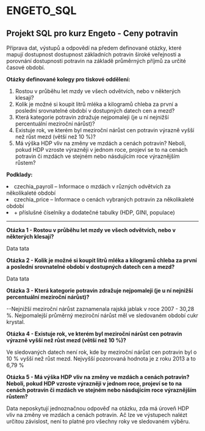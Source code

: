 # ENGETO_SQL
<strong>Projekt SQL pro kurz Engeto - Ceny potravin</strong>
------------------------------------------
Příprava dat, výstupů a odpovědí na předem definované otázky, které mapují dostupnost dostupnost základních potravin široké veřejnosti a porovnání dostupnosti potravin na základě průměrných příjmů za určité časové období.

<strong>Otázky definované kolegy pro tiskové oddělení:</strong>

<ol>
<li>Rostou v průběhu let mzdy ve všech odvětvích, nebo v některých klesají?</li>

<li>Kolik je možné si koupit litrů mléka a kilogramů chleba za první a poslední srovnatelné období v dostupných datech cen a mezd?</li>

<li>Která kategorie potravin zdražuje nejpomaleji (je u ní nejnižší percentuální meziroční nárůst)?</li>

<li>Existuje rok, ve kterém byl meziroční nárůst cen potravin výrazně vyšší než růst mezd (větší než 10 %)?</li>

<li>Má výška HDP vliv na změny ve mzdách a cenách potravin? Neboli, pokud HDP vzroste výrazněji v jednom roce, projeví se to na cenách potravin či mzdách ve stejném nebo násdujícím roce výraznějším růstem?</li>
</ol>

<strong>Podklady:</strong>
<li>czechia_payroll – Informace o mzdách v různých odvětvích za několikaleté období </li>
<li>czechia_price – Informace o cenách vybraných potravin za několikaleté období</li>
<li>+ příslušné číselníky a dodatečné tabulky (HDP, GINI, populace)</li>

-------------------------------------------------------------

<b>Otázka 1 - Rostou v průběhu let mzdy ve všech odvětvích, nebo v některých klesají?</b>

Data tata

<b>Otázka 2 - Kolik je možné si koupit litrů mléka a kilogramů chleba za první a poslední srovnatelné období v dostupných datech cen a mezd?</b>

Data tata

<b>Otázka 3 - Která kategorie potravin zdražuje nejpomaleji (je u ní nejnižší percentuální meziroční nárůst)?</b>

--Nejnižší meziroční nárůst zaznamenala rajská jablak v roce 2007 - 30,28 %. Nejpomalejší průměrný meziroční nárůst měl ve sledovaném období cukr krystal. 

<b>Otázka 4 - Existuje rok, ve kterém byl meziroční nárůst cen potravin výrazně vyšší než růst mezd (větší než 10 %)?</b>

Ve sledovaných datech není rok, kde by meziroční nárůst cen potravin byl o 10 % vyšší než růst mezd. Nejvyšší pozorovaná hodnota je z roku 2013 a to 6,79 % 

<b>Otázka 5 - Má výška HDP vliv na změny ve mzdách a cenách potravin? Neboli, pokud HDP vzroste výrazněji v jednom roce, projeví se to na cenách potravin či mzdách ve stejném nebo násdujícím roce výraznějším růstem?</b>

Data neposkytují jednoznačnou odpověď na otázku, zda má úroveň HDP vliv na změny ve mzdách a cenách potravin. Ač lze ve výstupech nalézt určitou závislost, není to platné pro všechny roky ve sledovaném výběru. 

